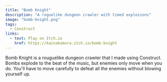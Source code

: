 ```yaml
---
title: "Bomb Knight"
description: "A roguelike dungeon crawler with timed explosions"
image: "bomb-knight.png"
tags:
  - Construct
links:
  - text: Play on Itch.io
    href: https://kainakamura.itch.io/bomb-knight
---
```


Bomb Knight is a rouguelike dungeon crawler that I made using Construct. Bombs explode to the beat of the music, but enemies only move when you do. You'll have to move carefully to defeat all the enemies without blowing yourself up.
